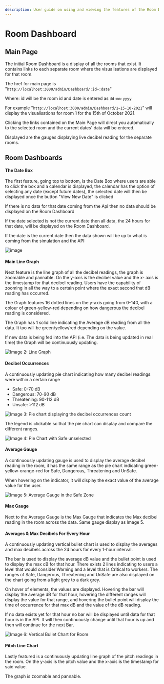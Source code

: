 ```yaml
---
description: User guide on using and viewing the features of the Room Dashboard.
---
```


# Room Dashboard

## Main Page

The initial Room Dashboard is a display of all the rooms that exist. It contains links to each separate room where the visualisations are displayed for that room.

The href for main page is "`http://localhost:3000/admin/Dashboard/:id~:date`"&#x20;

Where: id will be the room id and date is entered as `dd-mm-yyyy`

For example "`http://localhost:3000/admin/Dashboard/1~15-10-2021`" will display the visualisations for room 1 for the 15th of October 2021.

Clicking the links contained on the Main Page will direct you automatically to the selected room and the current dates' data will be entered.

Displayed are the gauges displaying live decibel reading for the separate rooms.

## Room Dashboards

#### The Date Box

The first feature, going top to bottom, is the Date Box where users are able to click the box and a calendar is displayed, the calendar has the option of selecting any date (except future dates), the selected date will then be displayed once the button "View New Date" is clicked

If there is no data for that date coming from the Api then no data should be displayed on the Room Dashboard

If the date selected is not the current date then all data, the 24 hours for that date, will be displayed on the Room Dashboard.

If the date is the current date then the data shown will be up to what is coming from the simulation and the API

![image](https://user-images.githubusercontent.com/68227178/195318077-19446798-9cd8-4683-bca9-bb957714561a.png)

#### Main Line Graph

Next feature is the line graph of all the decibel readings, the graph is zoomable and pannable. On the y-axis is the decibel value and the x- axis is the timestamp for that decibel reading. Users have the capability of zooming in all the way to a certain point where the exact second that dB reading has occurred.

The Graph features 16 dotted lines on the y-axis going from 0-140, with a colour of green-yellow-red depending on how dangerous the decibel reading is considered.

The Graph has 1 solid line indicating the Average dB reading from all the data. It too will be green/yellow/red depending on the value.

If new data is being fed into the API (i.e. The data is being updated in real time) the Graph will be continuously updating.&#x20;

![Image 2: Line Graph ](<../.gitbook/assets/Screen Shot 2021-10-17 at 10.09.43 pm.png>)

#### Decibel Occurrences

A continuously updating pie chart indicating how many decibel readings were within a certain range

* Safe: 0-70 dB&#x20;
* Dangerous: 70-90 dB
* Threatening: 90-112 dB
* Unsafe: >112 dB

![Image 3: Pie chart displaying the decibel occurrences count](<../.gitbook/assets/Screen Shot 2021-10-17 at 10.21.27 pm.png>)

The legend is clickable so that the pie chart can display and compare the different ranges.

![Image 4: Pie Chart with Safe unselected](<../.gitbook/assets/Screen Shot 2021-10-17 at 10.23.04 pm.png>)

#### Average Gauge

A continuously updating gauge is used to display the average decibel reading in the room, it has the same range as the pie chart indicating green-yellow-orange-red for Safe, Dangerous, Threatening and UnSafe.&#x20;

When hovering on the indicator, it will display the exact value of the average value for the user.

![Image 5: Average Gauge in the Safe Zone ](<../.gitbook/assets/Screen Shot 2021-10-17 at 10.33.10 pm.png>)

#### Max Gauge

Next to the Average Gauge is the Max Gauge that indicates the Max decibel reading in the room across the data. Same gauge display as Image 5.

#### Averages & Max Decibels For Every Hour

A continuously updating vertical bullet chart is used to display the averages and max decibels across the 24 hours for every 1-hour interval.

The bar is used to display the average dB value and the bullet point is used to display the max dB for that hour. There exists 2 lines indicating to users a level that would consider Warning and a level that is Critical to workers. The ranges of Safe, Dangerous, Threatening and UnSafe are also displayed on the chart going from a light grey to a dark grey.

On hover of elements, the values are displayed. Hovering the bar will display the average dB for that hour, hovering the different ranges will display the value for that range, and hovering the bullet point will display the time of occurrence for that max dB and the value of the dB reading.&#x20;

If no data exists yet for that hour no bar will be displayed until data for that hour is in the API. It will then continuously change until that hour is up and then will continue for the next Bar.

![Image 6: Vertical Bullet Chart for Room](<../.gitbook/assets/Screen Shot 2021-10-17 at 10.50.14 pm.png>)

#### Pitch Line Chart

Lastly featured is a continuously updating line graph of the pitch readings in the room. On the y-axis is the pitch value and the x-axis is the timestamp for said value.

The graph is zoomable and pannable.
